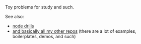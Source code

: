 Toy problems for study and such.

See also:
* [node drills](https://github.com/zacanger/node-drills)
* [and basically all my other repos](https://github.com/zacanger?tab=repositories)
  (there are a lot of examples, boilerplates, demos, and such)

